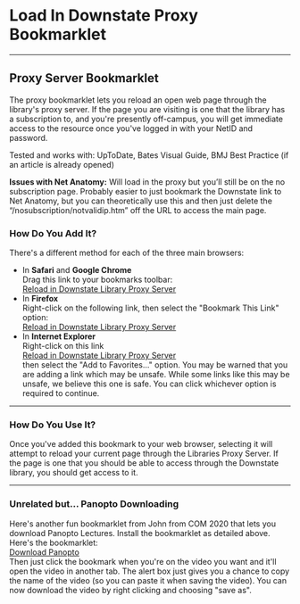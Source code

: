 # Load In Downstate Proxy Bookmarklet
<html lang="en">
<head>
<meta charset="UTF-8">
</head>

<body id="find">

<hr>

<h2>Proxy Server Bookmarklet</h2>

<p>The proxy bookmarklet lets you reload an open web page through the library's proxy server. If the page you are visiting is one that the library has a subscription to, and you're presently off-campus, you will get immediate access to the resource once you've logged in with your NetID and password.</p>

<p>Tested and works with: UpToDate, Bates Visual Guide, BMJ Best Practice (if an article is already opened)</p>

<p><b>Issues with Net Anatomy:</b> Will load in the proxy but you’ll still be on the no subscription page. Probably easier to just bookmark the Downstate link to Net Anatomy, but you can theoretically use this and then just delete the “/nosubscription/notvalidip.htm” off the URL to access the main page.</p>

<h3>How Do You Add It?</h3>

<p>There's a different method for each of the three main browsers:</p>

<ul>
<li>In <strong>Safari</strong> and <strong>Google Chrome</strong><br> Drag this link to your bookmarks toolbar:<br> <a href="javascript:void(location.href=%22http://newproxy.downstate.edu/login?url=%22+location.href)">Reload in Downstate Library Proxy Server</a></li>

<li>In <strong>Firefox</strong><br> Right-click on the following link, then select the "Bookmark This Link" option:<br> <a href="javascript:void(location.href=%22http://newproxy.downstate.edu/login?url=%22+location.href)">Reload in Downstate Library Proxy Server</a></li>

<li>In <strong>Internet Explorer</strong><br> Right-click on this link<br> <a href="javascript:void(location.href=%22http://newproxy.downstate.edu/login?url=%22+location.href)">Reload in Downstate Library Proxy Server</a><br> then select the "Add to Favorites..." option. You may be warned that you are adding a link which may be unsafe. While some links like this may be unsafe, we believe this one is safe. You can click whichever option is required to continue.</li>

</ul>


<hr>


<h3>How Do You Use It?</h3>

<p>Once you've added this bookmark to your web browser, selecting it will attempt to reload your current page through the Libraries Proxy Server. If the page is one that you should be able to access through the Downstate library, you should get access to it.</p>

<hr>

<h3>Unrelated but... Panopto Downloading</h3>

<p> Here's another fun bookmarklet from John from COM 2020 that lets you download Panopto Lectures. Install the bookmarklet as detailed above. Here's the bookmarklet:
<br>
<a href="javascript:(function(){if(prompt('Hit Ctrl/Cmd-C to copy name to clipboard', document.title.replace(/[:\\/]/g, '-')+'.mp4')!=null){location.href=$('meta[name=%22twitter:player:stream%22]').attr('content');}})();">Download Panopto</a>
<br>
Then just click the bookmark when you're on the video you want and it'll open the video in another tab. The alert box just gives you a chance to copy the name of the video (so you can paste it when saving the video). You can now download the video by right clicking and choosing "save as".
</p>



</body>
</html>
